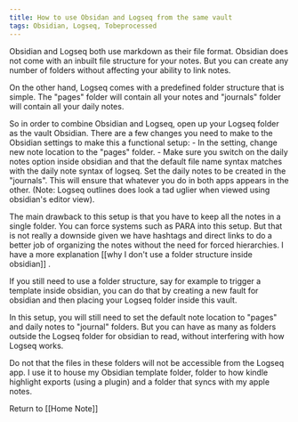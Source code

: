 ```yaml
---
title: How to use Obsidan and Logseq from the same vault
tags: Obsidian, Logseq, Tobeprocessed
---
```



Obsidian and Logseq both use markdown as their file format. Obsidian does not come with an inbuilt file structure for your notes. But you can create any number of folders without affecting your ability to link notes. 
 
 On the other hand, Logseq comes with a predefined folder structure that is simple. The "pages" folder will contain all your notes and "journals" folder will contain all your daily notes.
  
  
  So in order to combine Obsidian and Logseq, open up your Logseq folder as the vault Obsidian. There are a few changes you need to make to the Obsidian settings to make this a functional setup:
	- In the setting, change new note location to the "pages" folder.
	- Make sure you switch on the daily notes option inside obsidian and that the default file name syntax matches with the daily note syntax of logseq. Set the daily notes to be created in the "journals".
This will ensure that whatever you do in both apps appears in the other. (Note: Logseq outlines does look a tad uglier when viewed using obsidian's editor view).

The main drawback to this setup is that you have to keep all the notes in a single folder. You can force systems such as PARA into this setup. But that is not really a downside given we have hashtags and direct links to do a better job of organizing the notes without the need for forced hierarchies. I have a more explanation [[why I don't use a folder structure inside obsidian]] .

If you still need to use a folder structure, say for example to trigger a template inside obsidian, you can do that by creating a new fault for obsidian and then placing your Logseq folder inside this vault.

In this setup, you will still need to set the default note location to "pages" and daily notes to "journal" folders. But you can have as many as folders outside the Logseq folder for obsidian to read, without interfering with how Logseq works.

  Do not that the files in these folders will not be accessible from the Logseq app. I use it to house my Obsidian template folder, folder to how kindle highlight exports (using a plugin) and a folder that syncs with my apple notes.

























Return to [[Home Note]]